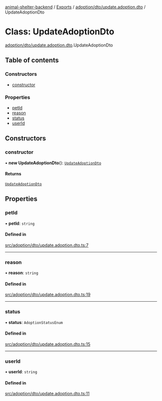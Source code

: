 [animal-shelter-backend](../README.md) / [Exports](../modules.md) / [adoption/dto/update.adoption.dto](../modules/adoption_dto_update_adoption_dto.md) / UpdateAdoptionDto

# Class: UpdateAdoptionDto

[adoption/dto/update.adoption.dto](../modules/adoption_dto_update_adoption_dto.md).UpdateAdoptionDto

## Table of contents

### Constructors

- [constructor](adoption_dto_update_adoption_dto.UpdateAdoptionDto.md#constructor)

### Properties

- [petId](adoption_dto_update_adoption_dto.UpdateAdoptionDto.md#petid)
- [reason](adoption_dto_update_adoption_dto.UpdateAdoptionDto.md#reason)
- [status](adoption_dto_update_adoption_dto.UpdateAdoptionDto.md#status)
- [userId](adoption_dto_update_adoption_dto.UpdateAdoptionDto.md#userid)

## Constructors

### constructor

• **new UpdateAdoptionDto**(): [`UpdateAdoptionDto`](adoption_dto_update_adoption_dto.UpdateAdoptionDto.md)

#### Returns

[`UpdateAdoptionDto`](adoption_dto_update_adoption_dto.UpdateAdoptionDto.md)

## Properties

### petId

• **petId**: `string`

#### Defined in

[src/adoption/dto/update.adoption.dto.ts:7](https://github.com/B4LiN7/animal-shelter-backend/blob/1dff22f62fa53a2f3b721b18c90a57a5c18f4cde/src/adoption/dto/update.adoption.dto.ts#L7)

___

### reason

• **reason**: `string`

#### Defined in

[src/adoption/dto/update.adoption.dto.ts:19](https://github.com/B4LiN7/animal-shelter-backend/blob/1dff22f62fa53a2f3b721b18c90a57a5c18f4cde/src/adoption/dto/update.adoption.dto.ts#L19)

___

### status

• **status**: `AdoptionStatusEnum`

#### Defined in

[src/adoption/dto/update.adoption.dto.ts:15](https://github.com/B4LiN7/animal-shelter-backend/blob/1dff22f62fa53a2f3b721b18c90a57a5c18f4cde/src/adoption/dto/update.adoption.dto.ts#L15)

___

### userId

• **userId**: `string`

#### Defined in

[src/adoption/dto/update.adoption.dto.ts:11](https://github.com/B4LiN7/animal-shelter-backend/blob/1dff22f62fa53a2f3b721b18c90a57a5c18f4cde/src/adoption/dto/update.adoption.dto.ts#L11)
